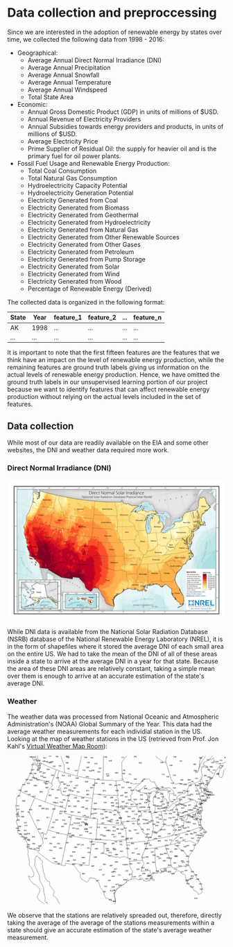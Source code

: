 # Data collection and preproccessing
Since we are interested in the adoption of renewable energy by states over time, we collected the following data from 1998 - 2016:
- Geographical:
    + Average Annual Direct Normal Irradiance (DNI)
    + Average Annual Precipitation
    + Average Annual Snowfall
    + Average Annual Temperature
    + Average Annual Windspeed
    + Total State Area
- Economic:
    + Annual Gross Domestic Product (GDP) in units of millions of $USD.
    + Annual Revenue of Electricity Providers
    + Annual Subsidies towards energy providers and products, in units of millions of $USD.
    + Average Electricity Price
    + Prime Supplier of Residual Oil: the supply for heavier oil and is the primary fuel for oil power plants.
- Fossil Fuel Usage and Renewable Energy Production:
    + Total Coal Consumption
    + Total Natural Gas Consumption
    + Hydroelectricity Capacity Potential
    + Hydroelectricity Generation Potential
    + Electricity Generated from Coal
    + Electricity Generated from Biomass
    + Electricity Generated from Geothermal
    + Electricity Generated from Hydroelectricity
    + Electricity Generated from Natural Gas
    + Electricity Generated from Other Renewable Sources
    + Electricity Generated from Other Gases
    + Electricity Generated from Petroleum
    + Electricity Generated from Pump Storage
    + Electricity Generated from Solar
    + Electricity Generated from Wind
    + Electricity Generated from Wood
    + Percentage of Renewable Energy (Derived)

The collected data is organized in the following format:

| State | Year | feature_1 | feature_2 | ... | feature_n |
| ----- | ---- | --------- | --------- | --- | --------- |
| AK    | 1998 | ...       | ...       | ... | ...       |
| ...   | ...  | ...       | ...       | ... | ...       |

It is important to note that the first fifteen features are the features that we think have an impact on the level of renewable energy production, while the remaining features are ground truth labels giving us information on the actual levels of renewable energy production. Hence, we have omitted the ground truth labels in our unsupervised learning portion of our project because we want to identify features that can affect renewable energy production without relying on the actual levels included in the set of features.

## Data collection
While most of our data are readily available on the EIA and some other websites, the DNI and weather data required more work.

### Direct Normal Irradiance (DNI)

![US average DNI in 2018](./images/us_dni_2018.jpg)

While DNI data is available from the National Solar Radiation Database (NSRB) database of the National Renewable Energy Laboratory (NREL), it is in the form of shapefiles where it stored the average DNI of each small area on the entire US. We had to take the mean of the DNI of all of these areas inside a state to arrive at the average DNI in a year for that state. Because the area of these DNI areas are relatively constant, taking a simple mean over them is enough to arrive at an accurate estimation of the state's average DNI.

### Weather
The weather data was processed from National Oceanic and Atmospheric Administration's (NOAA) Global Summary of the Year. This data had the average weather measurements for each individial station in the US. Looking at the map of weather stations in the US (retrieved from Prof. Jon Kahl's [Virtual Weather Map Room](https://sites.uwm.edu/kahl/virtual-weather-map-room/)):

![Weather stations in the US](./images/weather_stations.gif)

We observe that the stations are relatively spreaded out, therefore, directly taking the average of the average of the stations measurements within a state should give an accurate estimation of the state's average weather measurement.
